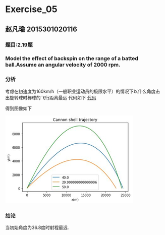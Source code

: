 # Exercise_05
## 赵凡瑜 2015301020116
### 题目:2.19题
### Model the effect of backspin on the range of a batted ball.Assume an angular velocity of 2000 rpm.
### 分析
考虑在初速度为160km/h（一般职业运动员的极限水平）的情况下以什么角度击出旋转球时棒球的飞行距离最远
代码如下
[代码](https://github.com/ZhaoFanYu/computational_physics_2015301020116/blob/master/2.19.py)

得到图像如下

![](https://github.com/ZhaoFanYu/computational_physics_2015301020116/blob/master/84DEB2F7B5BA4BCB3A36B9B6F1D84901.jpg)

### 结论
当初始角度为36.8度时射程最远.
